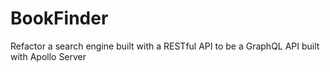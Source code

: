 # BookFinder
Refactor a search engine built with a RESTful API to be a GraphQL API built with Apollo Server
